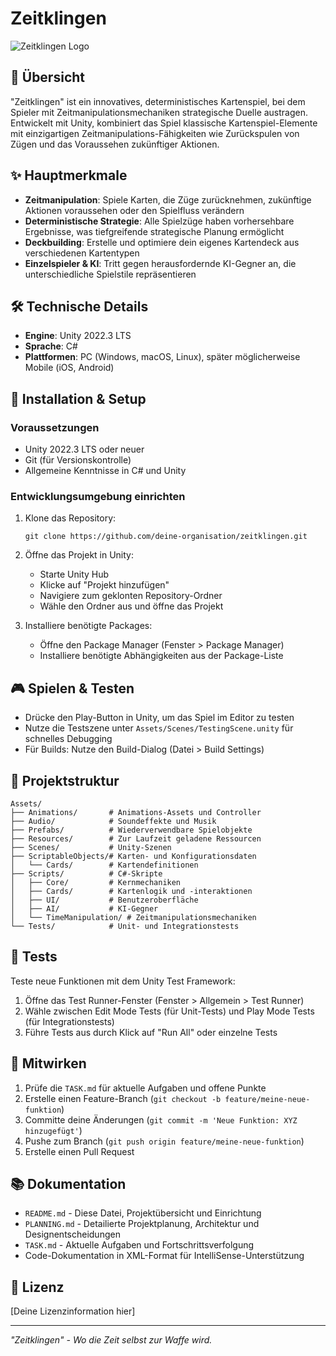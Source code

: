 # Zeitklingen

![Zeitklingen Logo](Assets/Resources/Images/logo_placeholder.png)

## 📖 Übersicht

"Zeitklingen" ist ein innovatives, deterministisches Kartenspiel, bei dem Spieler mit Zeitmanipulationsmechaniken strategische Duelle austragen. Entwickelt mit Unity, kombiniert das Spiel klassische Kartenspiel-Elemente mit einzigartigen Zeitmanipulations-Fähigkeiten wie Zurückspulen von Zügen und das Voraussehen zukünftiger Aktionen.

## ✨ Hauptmerkmale

- **Zeitmanipulation**: Spiele Karten, die Züge zurücknehmen, zukünftige Aktionen voraussehen oder den Spielfluss verändern
- **Deterministische Strategie**: Alle Spielzüge haben vorhersehbare Ergebnisse, was tiefgreifende strategische Planung ermöglicht
- **Deckbuilding**: Erstelle und optimiere dein eigenes Kartendeck aus verschiedenen Kartentypen
- **Einzelspieler & KI**: Tritt gegen herausfordernde KI-Gegner an, die unterschiedliche Spielstile repräsentieren

## 🛠️ Technische Details

- **Engine**: Unity 2022.3 LTS
- **Sprache**: C#
- **Plattformen**: PC (Windows, macOS, Linux), später möglicherweise Mobile (iOS, Android)

## 🔧 Installation & Setup

### Voraussetzungen

- Unity 2022.3 LTS oder neuer
- Git (für Versionskontrolle)
- Allgemeine Kenntnisse in C# und Unity

### Entwicklungsumgebung einrichten

1. Klone das Repository:
   ```
   git clone https://github.com/deine-organisation/zeitklingen.git
   ```

2. Öffne das Projekt in Unity:
   - Starte Unity Hub
   - Klicke auf "Projekt hinzufügen"
   - Navigiere zum geklonten Repository-Ordner
   - Wähle den Ordner aus und öffne das Projekt

3. Installiere benötigte Packages:
   - Öffne den Package Manager (Fenster > Package Manager)
   - Installiere benötigte Abhängigkeiten aus der Package-Liste

## 🎮 Spielen & Testen

- Drücke den Play-Button in Unity, um das Spiel im Editor zu testen
- Nutze die Testszene unter `Assets/Scenes/TestingScene.unity` für schnelles Debugging
- Für Builds: Nutze den Build-Dialog (Datei > Build Settings)

## 📁 Projektstruktur

```
Assets/
├── Animations/       # Animations-Assets und Controller
├── Audio/            # Soundeffekte und Musik
├── Prefabs/          # Wiederverwendbare Spielobjekte
├── Resources/        # Zur Laufzeit geladene Ressourcen
├── Scenes/           # Unity-Szenen
├── ScriptableObjects/# Karten- und Konfigurationsdaten
│   └── Cards/        # Kartendefinitionen
├── Scripts/          # C#-Skripte
│   ├── Core/         # Kernmechaniken
│   ├── Cards/        # Kartenlogik und -interaktionen
│   ├── UI/           # Benutzeroberfläche
│   ├── AI/           # KI-Gegner
│   └── TimeManipulation/ # Zeitmanipulationsmechaniken
└── Tests/            # Unit- und Integrationstests
```

## 🧪 Tests

Teste neue Funktionen mit dem Unity Test Framework:

1. Öffne das Test Runner-Fenster (Fenster > Allgemein > Test Runner)
2. Wähle zwischen Edit Mode Tests (für Unit-Tests) und Play Mode Tests (für Integrationstests)
3. Führe Tests aus durch Klick auf "Run All" oder einzelne Tests

## 📝 Mitwirken

1. Prüfe die `TASK.md` für aktuelle Aufgaben und offene Punkte
2. Erstelle einen Feature-Branch (`git checkout -b feature/meine-neue-funktion`)
3. Committe deine Änderungen (`git commit -m 'Neue Funktion: XYZ hinzugefügt'`)
4. Pushe zum Branch (`git push origin feature/meine-neue-funktion`)
5. Erstelle einen Pull Request

## 📚 Dokumentation

- `README.md` - Diese Datei, Projektübersicht und Einrichtung
- `PLANNING.md` - Detailierte Projektplanung, Architektur und Designentscheidungen
- `TASK.md` - Aktuelle Aufgaben und Fortschrittsverfolgung
- Code-Dokumentation in XML-Format für IntelliSense-Unterstützung

## 📄 Lizenz

[Deine Lizenzinformation hier]

---

*"Zeitklingen" - Wo die Zeit selbst zur Waffe wird.*
